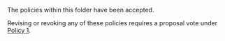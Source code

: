 The policies within this folder have been accepted.

Revising or revoking any of these policies requires a proposal vote under [Policy 1](1.md).